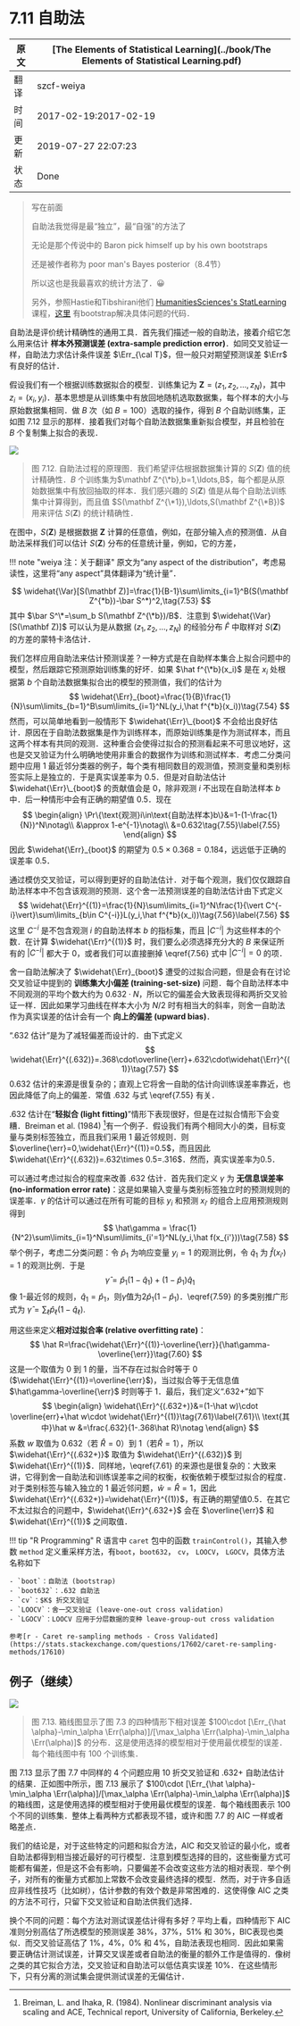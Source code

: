 # 7.11 自助法

| 原文   | [The Elements of Statistical Learning](../book/The Elements of Statistical Learning.pdf) |
| ---- | ---------------------------------------- |
| 翻译   | szcf-weiya                               |
| 时间   | 2017-02-19:2017-02-19                    |
| 更新   | 2019-07-27 22:07:23|
|状态| Done|

> 写在前面
>
> 自助法我觉得是最“独立”，最“自强”的方法了
>
> 无论是那个传说中的 Baron pick himself up by his own bootstraps
>
> 还是被作者称为 poor man's Bayes posterior（8.4节）
>
> 所以这也是我最喜欢的统计方法了．:grinning:
>
> 另外，参照Hastie和Tibshirani他们 [HumanitiesSciences's StatLearning](https://lagunita.stanford.edu/courses/HumanitiesSciences/StatLearning/Winter2016/info)课程，[这里](https://github.com/szcf-weiya/ESL-CN/tree/master/code/Resampling) 有bootstrap解决具体问题的代码．

自助法是评价统计精确性的通用工具．首先我们描述一般的自助法，接着介绍它怎么用来估计 **样本外预测误差 (extra-sample prediction error)**．如同交叉验证一样，自助法力求估计条件误差 $\Err_{\cal T}$，但一般只对期望预测误差 $\Err$ 有良好的估计．

假设我们有一个根据训练数据拟合的模型．训练集记为 $\mathbf Z=(z_1,z_2,\ldots,z_N)$，其中 $z_i=(x_i,y_i)$．基本思想是从训练集中有放回地随机选取数据集，每个样本的大小与原始数据集相同．做 $B$ 次（如 $B=100$）选取的操作，得到 $B$ 个自助训练集，正如图 7.12 显示的那样．接着我们对每个自助法数据集重新拟合模型，并且检验在 $B$ 个复制集上拟合的表现．

![](../img/07/fig7.12.png)

> 图 7.12. 自助法过程的原理图．我们希望评估根据数据集计算的 $S(\mathbf Z)$ 值的统计精确性．$B$ 个训练集为$\mathbf Z^{\*b},b=1,\ldots,B$，每个都是从原始数据集中有放回抽取的样本．我们感兴趣的 $S(\mathbf Z)$ 值是从每个自助法训练集中计算得到，而且值 $S(\mathbf Z^{\*1}),\ldots,S(\mathbf Z^{\*B})$ 用来评估 $S(\mathbf Z)$ 的统计精确性．

在图中，$S(\mathbf Z)$ 是根据数据 $\mathbf Z$ 计算的任意值，例如，在部分输入点的预测值．从自助法采样我们可以估计 $S(\mathbf Z)$ 分布的任意统计量，例如，它的方差，

!!! note "weiya 注：关于翻译"
    原文为“any aspect of the distribution”，考虑易读性，这里将“any aspect”具体翻译为“统计量”．

$$
\widehat{\Var}[S(\mathbf Z)]=\frac{1}{B-1}\sum\limits_{i=1}^B(S(\mathbf Z^{*b})-\bar S^*)^2,\tag{7.53}
$$
其中 $\bar S^\*=\sum_b S(\mathbf Z^{\*b})/B$．注意到 $\widehat{\Var}[S(\mathbf Z)]$ 可以认为是从数据 $(z_1,z_2,\ldots,z_N)$ 的经验分布 $\hat F$ 中取样对 $S(\mathbf Z)$ 的方差的蒙特卡洛估计．

我们怎样应用自助法来估计预测误差？一种方式是在自助样本集合上拟合问题中的模型，然后跟踪它预测原始训练集的好坏．如果 $\hat f^{\*b}(x_i)$ 是在 $x_i$ 处根据第 $b$ 个自助法数据集拟合出的模型的预测值，我们的估计为
$$
\widehat{\Err}_{boot}=\frac{1}{B}\frac{1}{N}\sum\limits_{b=1}^B\sum\limits_{i=1}^NL(y_i,\hat f^{*b}(x_i))\tag{7.54}
$$
然而，可以简单地看到一般情形下 $\widehat{\Err}\_{boot}$ 不会给出良好估计．原因在于自助法数据集是作为训练样本，而原始训练集是作为测试样本，而且这两个样本有共同的观测．这种重合会使得过拟合的预测看起来不可思议地好，这也是交叉验证为什么明确地使用非重合的数据作为训练和测试样本．考虑二分类问题中应用 1 最近邻分类器的例子，每个类有相同数目的观测值，预测变量和类别标签实际上是独立的．于是真实误差率为 0.5．但是对自助法估计 $\widehat{\Err}\_{boot}$ 的贡献值会是 0，除非观测 $i$ 不出现在自助法样本 $b$ 中．后一种情形中会有正确的期望值 0.5．现在
$$
\begin{align}
\Pr\{\text{观测}i\in\text{自助法样本}b\}&=1-(1-\frac{1}{N})^N\notag\\
&\approx 1-e^{-1}\notag\\
&=0.632\tag{7.55}\label{7.55}
\end{align}
$$
因此 $\widehat{\Err}_{boot}$ 的期望为 $0.5\times 0.368=0.184$，远远低于正确的误差率 0.5．

通过模仿交叉验证，可以得到更好的自助法估计．对于每个观测，我们仅仅跟踪自助法样本中不包含该观测的预测．这个舍一法预测误差的自助法估计由下式定义
$$
\widehat{\Err}^{(1)}=\frac{1}{N}\sum\limits_{i=1}^N\frac{1}{\vert C^{-i}\vert}\sum\limits_{b\in C^{-i}}L(y_i,\hat f^{*b}(x_i))\tag{7.56}\label{7.56}
$$
这里 $C^{-i}$ 是不包含观测 $i$ 的自助法样本 $b$ 的指标集，而且 $\vert C^{-i}\vert$ 为这些样本的个数．在计算 $\widehat{\Err}^{(1)}$ 时，我们要么必须选择充分大的 $B$ 来保证所有的 $\vert C^{-i}\vert$ 都大于 0，或者我们可以直接删掉 \eqref{7.56} 式中 $\vert C^{-i}\vert=0$ 的项．

舍一自助法解决了 $\widehat{\Err}_{boot}$ 遭受的过拟合问题，但是会有在讨论交叉验证中提到的 **训练集大小偏差 (training-set-size)** 问题．每个自助法样本中不同观测的平均个数大约为 $0.632\cdot N$，所以它的偏差会大致表现得和两折交叉验证一样．因此如果学习曲线在样本大小为 $N/2$ 时有相当大的斜率，则舍一自助法作为真实误差的估计会有一个 **向上的偏差 (upward bias)**．

“.632 估计”是为了减轻偏差而设计的．由下式定义
$$
\widehat{\Err}^{(.632)}=.368\cdot\overline{\err}+.632\cdot\widehat{\Err}^{(1)}\tag{7.57}
$$
0.632 估计的来源是很复杂的；直观上它将舍一自助的估计向训练误差率靠近，也因此降低了向上的偏差．常值 .632 与式 \eqref{7.55} 有关．

.632 估计在“**轻拟合 (light fitting)**”情形下表现很好，但是在过拟合情形下会变糟．Breiman et al. (1984) [^1]有一个例子．假设我们有两个相同大小的类，目标变量与类别标签独立，而且我们采用 1 最近邻规则．则 $\overline{\err}=0,\widehat{\Err}^{(1)}=0.5$，而且因此 $\widehat{\Err}^{(.632)}=.632\times 0.5=.316$．然而，真实误差率为0.5．

可以通过考虑过拟合的程度来改善 .632 估计．首先我们定义 $\gamma$ 为 **无信息误差率 (no-information error rate)**：这是如果输入变量与类别标签独立时的预测规则的误差率．$\gamma$ 的估计可以通过在所有可能的目标 $y_i$ 和预测 $x_{i'}$ 的组合上应用预测规则得到
$$
\hat\gamma = \frac{1}{N^2}\sum\limits_{i=1}^N\sum\limits_{i'=1}^NL(y_i,\hat f(x_{i'}))\tag{7.58}
$$
举个例子，考虑二分类问题：令 $\hat p_1$ 为响应变量 $y_i=1$ 的观测比例，令 $\hat q_1$ 为 $\hat f(x_{i'})=1$ 的观测比例．于是
$$
\hat\gamma = \hat p_1(1-\hat q_1)+(1-\hat p_1)\hat q_1\tag{7.59}\label{7.59}
$$
像 1-最近邻的规则，$\hat q_1=\hat p_1$，则$\hat \gamma$值为$2\hat p_1(1-\hat p_1)$．\eqref{7.59} 的多类别推广形式为 $\hat \gamma=\sum_\ell \hat p_\ell(1-\hat q_\ell)$.

用这些来定义**相对过拟合率 (relative overfitting rate)**：
$$
\hat R=\frac{\widehat{\Err}^{(1)}-\overline{\err}}{\hat\gamma-\overline{\err}}\tag{7.60}
$$
这是一个取值为 0 到 1 的量，当不存在过拟合时等于 0 ($\widehat{\Err}^{(1)}=\overline{\err}$)，当过拟合等于无信息值 $\hat\gamma-\overline{\err}$ 时则等于 1．最后，我们定义“.632+”如下
$$
\begin{align}
\widehat{\Err}^{(.632+)}&=(1-\hat w)\cdot \overline{err}+\hat w\cdot \widehat{\Err}^{(1)}\tag{7.61}\label{7.61}\\
\text{其中}\hat w &=\frac{.632}{1-.368\hat R}\notag
\end{align}
$$
系数 $w$ 取值为 0.632（若 $\hat R=0$）到 1（若$\hat R=1$），所以 $\widehat{\Err}^{(.632+)}$ 取值为 $\widehat{\Err}^{(.632)}$ 到 $\widehat{\Err}^{(1)}$．同样地，\eqref{7.61} 的来源也是很复杂的：大致来讲，它得到舍一自助法和训练误差率之间的权衡，权衡依赖于模型过拟合的程度．对于类别标签与输入独立的 1 最近邻问题，$\hat w=\hat R=1$，因此 $\widehat{\Err}^{(.632+)}=\widehat{\Err}^{(1)}$，有正确的期望值0.5．在其它不太过拟合的问题中，$\widehat{\Err}^{.632+}$ 会在 $\overline{\err}$ 和 $\widehat{\Err}^{(1)}$ 之间取值．

!!! tip "R Programming"
    R 语言中 `caret` 包中的函数 `trainControl()`，其输入参数 `method` 定义重采样方法，有`boot`，`boot632`， `cv`， `LOOCV`， `LGOCV`，具体方法名称如下

    - `boot`：自助法 (bootstrap)
    - `boot632`：.632 自助法
    - `cv`：$K$ 折交叉验证
    - `LOOCV`：舍一交叉验证 (leave-one-out cross validation)
    - `LGOCV`：LOOCV 应用于分层数据的变种 leave-group-out cross validation

    参考[r - Caret re-sampling methods - Cross Validated](https://stats.stackexchange.com/questions/17602/caret-re-sampling-methods/17610)

## 例子（继续）

![](../img/07/fig7.13.png)

> 图 7.13. 箱线图显示了图 7.3 的四种情形下相对误差 $100\cdot [\Err_{\hat \alpha}-\min_\alpha \Err(\alpha)]/[\max_\alpha \Err(\alpha)-\min_\alpha \Err(\alpha)]$ 的分布．这是使用选择的模型相对于使用最优模型的误差．每个箱线图中有 100 个训练集．

图 7.13 显示了图 7.7 中同样的 4 个问题应用 10 折交叉验证和 .632+ 自助法估计的结果．正如图中所示，图 7.13 展示了 $100\cdot [\Err_{\hat \alpha}-\min_\alpha \Err(\alpha)]/[\max_\alpha \Err(\alpha)-\min_\alpha \Err(\alpha)]$ 的箱线图，这是使用选择的模型相对于使用最优模型的误差．每个箱线图表示 100 个不同的训练集．整体上看两种方式都表现不错，或许和图 7.7 的 AIC 一样或者略差点．

我们的结论是，对于这些特定的问题和拟合方法，AIC 和交叉验证的最小化，或者自助法都得到相当接近最好的可行模型．注意到模型选择的目的，这些衡量方式可能都有偏差，但是这不会有影响，只要偏差不会改变这些方法的相对表现．举个例子，对所有的衡量方式都加上常数不会改变最终选择的模型．然而，对于许多自适应非线性技巧（比如树），估计参数的有效个数是非常困难的．这使得像 AIC 之类的方法不可行，只留下交叉验证和自助法供我们选择．

换个不同的问题：每个方法对测试误差估计得有多好？平均上看，四种情形下 AIC 准则分别高估了所选模型的预测误差 38%，37%，51% 和 30%，BIC表现也类似．而交叉验证高估了 1%，4%，0% 和 4%，自助法表现也相同．因此如果需要正确估计测试误差，计算交叉误差或者自助法的衡量的额外工作是值得的．像树之类的其它拟合方法，交叉验证和自助法可以低估真实误差 10%．在这些情形下，只有分离的测试集会提供测试误差的无偏估计．

[^1]: Breiman, L. and Ihaka, R. (1984). Nonlinear discriminant analysis via scaling and ACE, Technical report, University of California, Berkeley.